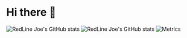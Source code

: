 # Hi there 👋

![RedLine Joe's GitHub stats](https://github-readme-stats.vercel.app/api?username=redlinejoes&show_icons=true&theme=merko&bg_color=00000000#gh-dark-mode-only)
![RedLine Joe's GitHub stats](https://github-readme-stats.vercel.app/api?username=redlinejoes&show_icons=true&theme=merko#gh-light-mode-only)
![Metrics](https://metrics.lecoq.io/redlinejoes?template=classic&base=header%2C%20activity%2C%20community%2C%20repositories%2C%20metadata&base.indepth=false&base.hireable=false&base.skip=false&config.timezone=America%2FNew_York)

<!--
Here are some ideas to get you started:

- 🔭 I’m currently working on ...
- 🌱 I’m currently learning ...
- 👯 I’m looking to collaborate on ...
- 🤔 I’m looking for help with ...
- 💬 Ask me about ...
- 📫 How to reach me: ...
- 😄 Pronouns: ...
- ⚡ Fun fact: ...
-->
